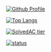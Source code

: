 [![Github Profile](https://github-readme-stats.vercel.app/api?username=manguuu&count_private=true&hide=contribs,prs&show_icons=true&theme=vue-dark)](https://github.com/manguuu)


[![Top Langs](https://github-readme-stats.vercel.app/api/top-langs/?username=manguuu&layout=compact&hide=Visual%20Basic)](https://github.com/anuraghazra/github-readme-stats)


[![SolvedAC tier](http://mazassumnida.wtf/api/v2/generate_badge?boj=msphere)](https://solved.ac/msphere)


[![status](https://github-readme-streak-stats.herokuapp.com/?user=manguuu&)](#)
